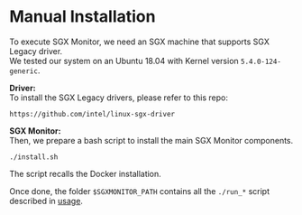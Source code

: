 # Manual Installation

To execute SGX Monitor, we need an SGX machine that supports SGX Legacy driver.  
We tested our system on an Ubuntu 18.04 with Kernel version `5.4.0-124-generic`.

**Driver:**  
To install the SGX Legacy drivers, please refer to this repo:
```
https://github.com/intel/linux-sgx-driver
```

**SGX Monitor:**  
Then, we prepare a bash script to install the main SGX Monitor components.
```
./install.sh
```
The script recalls the Docker installation. 

Once done, the folder `$SGXMONITOR_PATH` contains all the `./run_*` script described in [usage](README.md#usage).